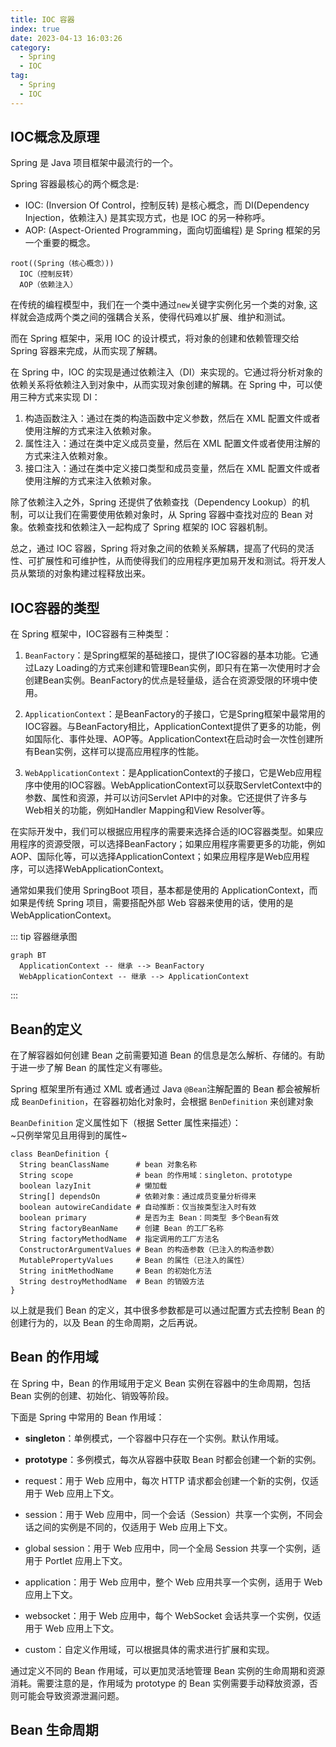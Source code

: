 ```yaml
---
title: IOC 容器
index: true
date: 2023-04-13 16:03:26
category: 
  - Spring
  - IOC
tag:
  - Spring
  - IOC
---
```


## IOC概念及原理

Spring 是 Java 项目框架中最流行的一个。

Spring 容器最核心的两个概念是:
- IOC: (Inversion Of Control，控制反转) 是核心概念，而 DI(Dependency Injection，依赖注入) 是其实现方式，也是 IOC 的另一种称呼。
- AOP: (Aspect-Oriented Programming，面向切面编程) 是 Spring 框架的另一个重要的概念。

```mindmap
root((Spring（核心概念）))
  IOC（控制反转）
  AOP（依赖注入）
```

在传统的编程模型中，我们在一个类中通过`new`关键字实例化另一个类的对象, 这样就会造成两个类之间的强耦合关系，使得代码难以扩展、维护和测试。

而在 Spring 框架中，采用 IOC 的设计模式，将对象的创建和依赖管理交给 Spring 容器来完成，从而实现了解耦。

在 Spring 中，IOC 的实现是通过依赖注入（DI）来实现的。它通过将分析对象的依赖关系将依赖注入到对象中，从而实现对象创建的解耦。在 Spring 中，可以使用三种方式来实现 DI：
1. 构造函数注入：通过在类的构造函数中定义参数，然后在 XML 配置文件或者使用注解的方式来注入依赖对象。
2. 属性注入：通过在类中定义成员变量，然后在 XML 配置文件或者使用注解的方式来注入依赖对象。
3. 接口注入：通过在类中定义接口类型和成员变量，然后在 XML 配置文件或者使用注解的方式来注入依赖对象。

除了依赖注入之外，Spring 还提供了依赖查找（Dependency Lookup）的机制，可以让我们在需要使用依赖对象时，从 Spring 容器中查找对应的 Bean 对象。依赖查找和依赖注入一起构成了 Spring 框架的 IOC 容器机制。

总之，通过 IOC 容器，Spring 将对象之间的依赖关系解耦，提高了代码的灵活性、可扩展性和可维护性，从而使得我们的应用程序更加易开发和测试。将开发人员从繁琐的对象构建过程释放出来。

## IOC容器的类型
在 Spring 框架中，IOC容器有三种类型：

1. `BeanFactory`：是Spring框架的基础接口，提供了IOC容器的基本功能。它通过Lazy Loading的方式来创建和管理Bean实例，即只有在第一次使用时才会创建Bean实例。BeanFactory的优点是轻量级，适合在资源受限的环境中使用。

2. `ApplicationContext`：是BeanFactory的子接口，它是Spring框架中最常用的IOC容器。与BeanFactory相比，ApplicationContext提供了更多的功能，例如国际化、事件处理、AOP等。ApplicationContext在启动时会一次性创建所有Bean实例，这样可以提高应用程序的性能。

3. `WebApplicationContext`：是ApplicationContext的子接口，它是Web应用程序中使用的IOC容器。WebApplicationContext可以获取ServletContext中的参数、属性和资源，并可以访问Servlet API中的对象。它还提供了许多与Web相关的功能，例如Handler Mapping和View Resolver等。

在实际开发中，我们可以根据应用程序的需要来选择合适的IOC容器类型。如果应用程序的资源受限，可以选择BeanFactory；如果应用程序需要更多的功能，例如AOP、国际化等，可以选择ApplicationContext；如果应用程序是Web应用程序，可以选择WebApplicationContext。

通常如果我们使用 SpringBoot 项目，基本都是使用的 ApplicationContext，而如果是传统 Spring 项目，需要搭配外部 Web 容器来使用的话，使用的是 WebApplicationContext。

::: tip 容器继承图
``` mermaid
graph BT
  ApplicationContext -- 继承 --> BeanFactory
  WebApplicationContext -- 继承 --> ApplicationContext
```
:::

## Bean的定义

在了解容器如何创建 Bean 之前需要知道 Bean 的信息是怎么解析、存储的。有助于进一步了解 Bean 的属性定义有哪些。

Spring 框架里所有通过 XML 或者通过 Java `@Bean`注解配置的 Bean 都会被解析成 `BeanDefinition`，在容器初始化对象时，会根据 `BenDefinition` 来创建对象

`BeanDefinition` 定义属性如下（根据 Setter 属性来描述）：  
~只例举常见且用得到的属性~
``` class
class BeanDefinition {
  String beanClassName      # bean 对象名称
  String scope              # bean 的作用域：singleton、prototype
  boolean lazyInit          # 懒加载
  String[] dependsOn        # 依赖对象：通过成员变量分析得来
  boolean autowireCandidate # 自动推断：仅当按类型注入时有效
  boolean primary           # 是否为主 Bean：同类型 多个Bean有效
  String factoryBeanName    # 创建 Bean 的工厂名称
  String factoryMethodName  # 指定调用的工厂方法名
  ConstructorArgumentValues # Bean 的构造参数（已注入的构造参数）
  MutablePropertyValues     # Bean 的属性（已注入的属性）
  String initMethodName     # Bean 的初始化方法
  String destroyMethodName  # Bean 的销毁方法
}
```
以上就是我们 Bean 的定义，其中很多参数都是可以通过配置方式去控制 Bean 的创建行为的，以及 Bean 的生命周期，之后再说。

## Bean 的作用域

在 Spring 中，Bean 的作用域用于定义 Bean 实例在容器中的生命周期，包括 Bean 实例的创建、初始化、销毁等阶段。

下面是 Spring 中常用的 Bean 作用域：

- **singleton**：单例模式，一个容器中只存在一个实例。默认作用域。

- **prototype**：多例模式，每次从容器中获取 Bean 时都会创建一个新的实例。

- request：用于 Web 应用中，每次 HTTP 请求都会创建一个新的实例，仅适用于 Web 应用上下文。

- session：用于 Web 应用中，同一个会话（Session）共享一个实例，不同会话之间的实例是不同的，仅适用于 Web 应用上下文。

- global session：用于 Web 应用中，同一个全局 Session 共享一个实例，适用于 Portlet 应用上下文。

- application：用于 Web 应用中，整个 Web 应用共享一个实例，适用于 Web 应用上下文。

- websocket：用于 Web 应用中，每个 WebSocket 会话共享一个实例，仅适用于 Web 应用上下文。

- custom：自定义作用域，可以根据具体的需求进行扩展和实现。

通过定义不同的 Bean 作用域，可以更加灵活地管理 Bean 实例的生命周期和资源消耗。需要注意的是，作用域为 prototype 的 Bean 实例需要手动释放资源，否则可能会导致资源泄漏问题。

## Bean 生命周期
